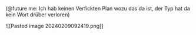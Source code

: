 (@future me: Ich hab keinen Verfickten Plan wozu das da ist, der Typ hat da kein Wort drüber verloren)

![[Pasted image 20240209092419.png]]
